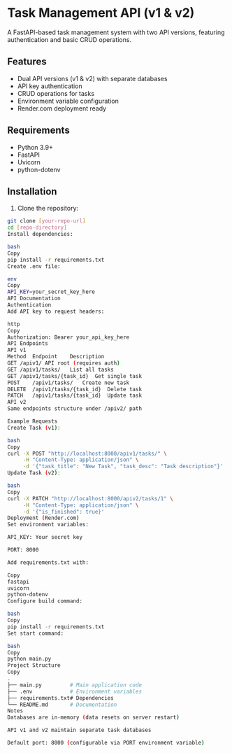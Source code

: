 # Task Management API (v1 & v2)

A FastAPI-based task management system with two API versions, featuring authentication and basic CRUD operations.

## Features
- Dual API versions (v1 & v2) with separate databases
- API key authentication
- CRUD operations for tasks
- Environment variable configuration
- Render.com deployment ready

## Requirements
- Python 3.9+
- FastAPI
- Uvicorn
- python-dotenv

## Installation

1. Clone the repository:
```bash
git clone [your-repo-url]
cd [repo-directory]
Install dependencies:

bash
Copy
pip install -r requirements.txt
Create .env file:

env
Copy
API_KEY=your_secret_key_here
API Documentation
Authentication
Add API key to request headers:

http
Copy
Authorization: Bearer your_api_key_here
API Endpoints
API v1
Method	Endpoint	Description
GET	/apiv1/	API root (requires auth)
GET	/apiv1/tasks/	List all tasks
GET	/apiv1/tasks/{task_id}	Get single task
POST	/apiv1/tasks/	Create new task
DELETE	/apiv1/tasks/{task_id}	Delete task
PATCH	/apiv1/tasks/{task_id}	Update task
API v2
Same endpoints structure under /apiv2/ path

Example Requests
Create Task (v1):

bash
Copy
curl -X POST "http://localhost:8000/apiv1/tasks/" \
     -H "Content-Type: application/json" \
     -d '{"task_title": "New Task", "task_desc": "Task description"}'
Update Task (v2):

bash
Copy
curl -X PATCH "http://localhost:8000/apiv2/tasks/1" \
     -H "Content-Type: application/json" \
     -d '{"is_finished": true}'
Deployment (Render.com)
Set environment variables:

API_KEY: Your secret key

PORT: 8000

Add requirements.txt with:

Copy
fastapi
uvicorn
python-dotenv
Configure build command:

bash
Copy
pip install -r requirements.txt
Set start command:

bash
Copy
python main.py
Project Structure
Copy
.
├── main.py         # Main application code
├── .env            # Environment variables
├── requirements.txt# Dependencies
└── README.md       # Documentation
Notes
Databases are in-memory (data resets on server restart)

API v1 and v2 maintain separate task databases

Default port: 8000 (configurable via PORT environment variable)
